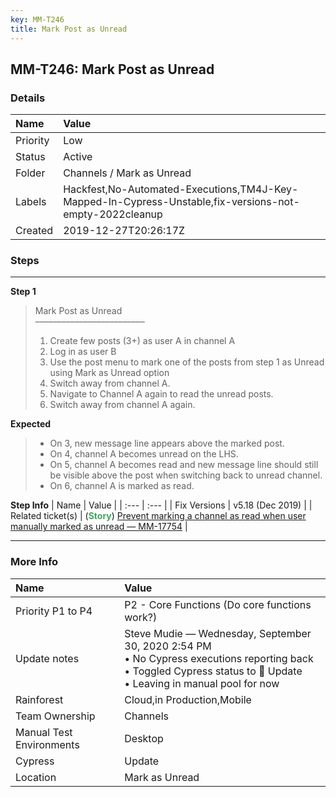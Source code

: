 ```yaml
---
key: MM-T246
title: Mark Post as Unread
---
```


## MM-T246: Mark Post as Unread

### Details

| Name     | Value                                                                                                   |
| :------- | :------------------------------------------------------------------------------------------------------ |
| Priority | Low                                                                                                     |
| Status   | Active                                                                                                  |
| Folder   | Channels / Mark as Unread                                                                               |
| Labels   | Hackfest,No-Automated-Executions,TM4J-Key-Mapped-In-Cypress-Unstable,fix-versions-not-empty-2022cleanup |
| Created  | 2019-12-27T20:26:17Z                                                                                    |

### Steps

<hr/>

**Step 1**

> <article>Mark Post as Unread<br />–––––––––––––––––––––––––<br /><ol><li>Create few posts (3+) as user A in channel A</li><li>Log in as user B</li><li>Use the post menu to mark one of the posts from step 1 as Unread using Mark as Unread option</li><li>Switch away from channel A.</li><li>Navigate to Channel A again to read the unread posts.</li><li>Switch away from channel A again.</li></ol></article>

**Expected**

> <article><ul><li>On 3, new message line appears above the marked post.</li><li>On 4, channel A becomes unread on the LHS.</li><li>On 5, channel A becomes read and new message line should still be visible above the post when switching back to unread channel.</li><li>On 6, channel A is marked as read.</li></ul></article>

**Step Info**
| Name | Value |
| :--- | :--- |
| Fix Versions | v5.18 (Dec 2019) |
| Related ticket(s) | (<strong><span style="color:rgb(65, 168, 95)">Story</span></strong>) <a href="https://mattermost.atlassian.net/browse/MM-17754">Prevent marking a channel as read when user manually marked as unread — MM-17754</a> |

<hr/>

### More Info

| Name                     | Value                                                                                                                                                                           |
| :----------------------- | :------------------------------------------------------------------------------------------------------------------------------------------------------------------------------ |
| Priority P1 to P4        | P2 - Core Functions (Do core functions work?)                                                                                                                                   |
| Update notes             | Steve Mudie — Wednesday, September 30, 2020 2:54 PM<br />• No Cypress executions reporting back<br />• Toggled Cypress status to 🔧 Update<br />• Leaving in manual pool for now |
| Rainforest               | Cloud,in Production,Mobile                                                                                                                                                      |
| Team Ownership           | Channels                                                                                                                                                                        |
| Manual Test Environments | Desktop                                                                                                                                                                         |
| Cypress                  | Update                                                                                                                                                                          |
| Location                 | Mark as Unread                                                                                                                                                                  |

